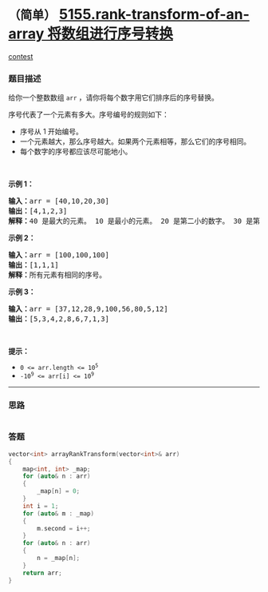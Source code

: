 # `（简单）` [5155.rank-transform-of-an-array 将数组进行序号转换](https://leetcode-cn.com/problems/rank-transform-of-an-array/)

[contest](https://leetcode-cn.com/contest/biweekly-contest-18/problems/rank-transform-of-an-array/)

### 题目描述
<p>给你一个整数数组&nbsp;<code>arr</code> ，请你将每个数字用它们排序后的序号替换。</p>

<p>序号代表了一个元素有多大。序号编号的规则如下：</p>

<ul>
	<li>序号从 1 开始编号。</li>
	<li>一个元素越大，那么序号越大。如果两个元素相等，那么它们的序号相同。</li>
	<li>每个数字的序号都应该尽可能地小。</li>
</ul>

<p>&nbsp;</p>

<p><strong>示例 1：</strong></p>

<pre><strong>输入：</strong>arr = [40,10,20,30]
<strong>输出：</strong>[4,1,2,3]
<strong>解释：</strong>40 是最大的元素。 10 是最小的元素。 20 是第二小的数字。 30 是第三小的数字。</pre>

<p><strong>示例 2：</strong></p>

<pre><strong>输入：</strong>arr = [100,100,100]
<strong>输出：</strong>[1,1,1]
<strong>解释：</strong>所有元素有相同的序号。
</pre>

<p><strong>示例 3：</strong></p>

<pre><strong>输入：</strong>arr = [37,12,28,9,100,56,80,5,12]
<strong>输出：</strong>[5,3,4,2,8,6,7,1,3]
</pre>

<p>&nbsp;</p>

<p><strong>提示：</strong></p>

<ul>
	<li><code>0 &lt;= arr.length &lt;= 10<sup>5</sup></code></li>
	<li><code>-10<sup>9</sup>&nbsp;&lt;= arr[i] &lt;= 10<sup>9</sup></code></li>
</ul>

            

---
### 思路
```
```



### 答题
``` C++
vector<int> arrayRankTransform(vector<int>& arr) 
{
    map<int, int> _map;
    for (auto& n : arr)
    {
        _map[n] = 0;
    }
    int i = 1;
    for (auto& m : _map)
    {
        m.second = i++;
    }
    for (auto& n : arr)
    {
        n = _map[n];
    }
    return arr;
}
```




